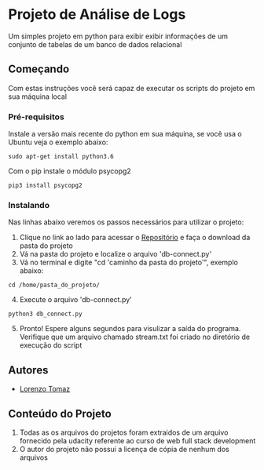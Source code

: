 # Projeto de Análise de Logs
Um simples projeto em python para exibir exibir informações de um conjunto de tabelas de um banco de dados relacional

## Começando

Com estas instruções você será capaz de executar os scripts do projeto em sua máquina local

### Pré-requisitos


Instale a versão mais recente do python em sua máquina, se você usa o Ubuntu veja o exemplo abaixo:

```
sudo apt-get install python3.6
```
Com o pip instale o módulo psycopg2
```
pip3 install psycopg2
```
### Instalando

Nas linhas abaixo veremos os passos necessários para utilizar o projeto:

1. Clique no link ao lado para acessar o [Repositório](https://github.com/LorenzoTomaz/LogTest) e faça o download da pasta do projeto
2. Vá na pasta do projeto e localize o arquivo 'db-connect.py'
3. Vá no terminal e digite "cd 'caminho da pasta do projeto'", exemplo abaixo:

```
cd /home/pasta_do_projeto/
```

4. Execute o arquivo 'db-connect.py'

```
python3 db_connect.py
```

5. Pronto! Espere alguns segundos para visulizar a saída do programa. Verifique que um arquivo chamado stream.txt foi criado no diretório de execução do script

## Autores

* [Lorenzo Tomaz](https://github.com/LorenzoTomaz)

## Conteúdo do Projeto

1. Todas as os arquivos do projetos foram extraidos de um arquivo fornecido pela udacity referente ao curso de web full stack development
2. O autor do projeto não possui a licença de cópia de nenhum dos arquivos
